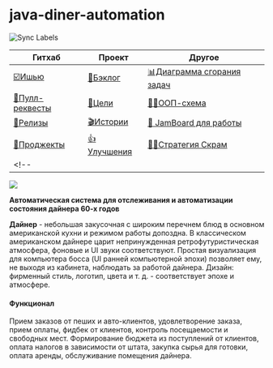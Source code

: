 # java-diner-automation

![Sync Labels](https://github.com/ViRGiL175/java-diner-automation/workflows/Sync%20Labels/badge.svg?branch=master)

| Гитхаб | Проект | Другое |
| ------------- | ------------- | ------------- |
| [☑️Ишью](https://github.com/ViRGiL175/java-diner-automation/issues) | [🔨Бэклог](https://github.com/ViRGiL175/java-diner-automation/issues?q=is%3Aopen+is%3Aissue+label%3Atype%3A_backlog) |  [📊Диаграмма сгорания задач](https://docs.google.com/spreadsheets/d/11WExuqO-JX2lWy97cep6fsB-xxdMYn6Rw-43noMy32E/edit#gid=0) |
| [🔁Пулл-реквесты](https://github.com/ViRGiL175/java-diner-automation/pulls) | [📁Цели](https://github.com/ViRGiL175/java-diner-automation/projects/1) | [👷‍♂️ООП-схема](https://github.com/ViRGiL175/java-diner-automation/issues/21#issue-715050088) |
| [🔢Релизы](https://github.com/ViRGiL175/java-diner-automation/releases) | [🎬Истории](https://github.com/ViRGiL175/java-diner-automation/issues?q=is%3Aopen+is%3Aissue+label%3Atype%3A_story) | [🎨 JamBoard для работы](https://jamboard.google.com/d/1oGgPynlELwIrN4HikChA2LTjyG3BxIJ6QRIgQBCPUAI/) |
| [📜Проджекты](https://github.com/ViRGiL175/java-diner-automation/projects) | [👍Улучшения](https://github.com/ViRGiL175/java-diner-automation/issues?q=is%3Aopen+is%3Aissue+label%3Atype%3A_enhancement) | [🧘‍♀️Стратегия Скрам]() |
<!-- | []() | []() | []() | --> 


![](https://user-images.githubusercontent.com/11541555/94340316-d7ce5600-0011-11eb-9ce1-1a37dd19e487.png)

**Автоматическая система для отслеживания и автоматизации состояния дайнера 60-х годов**

**Дайнер** - небольшая закусочная с широким перечнем блюд в основном американской кухни и режимом работы допоздна. В классическом американском дайнере царит непринужденная ретрофутуристическая атмосфера, фоновые и UI звуки соответствуют. Простая визуализация для компьютера босса (UI ранней компьютерной эпохи) позволяет ему, не выходя из кабинета, наблюдать за работой дайнера. Дизайн: фирменный стиль, логотип, цвета и т. д. - соответствует эпохе и атмосфере.

#### Функционал
Прием заказов от пеших и авто-клиентов, удовлетворение заказа, прием оплаты, фидбек от клиентов, контроль посещаемости и свободных мест.
Формирование бюджета из поступлений от клиентов, оплата налогов в зависимости от штата, закупка сырья для готовки, оплата аренды, обслуживание помещения дайнера.
